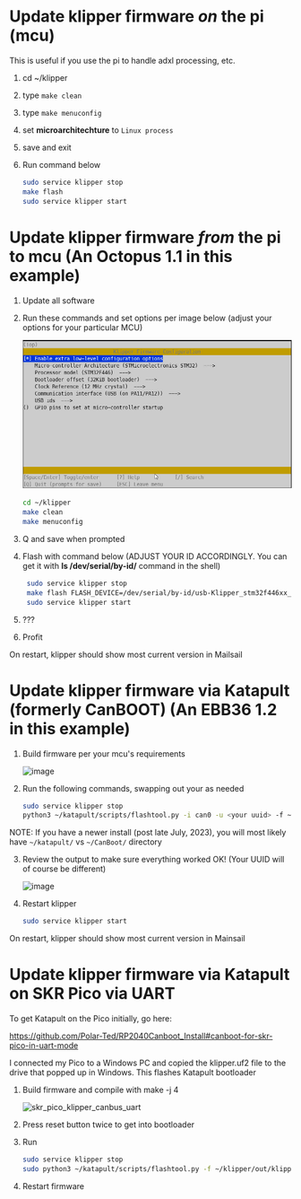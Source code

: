 
# Update klipper firmware *on* the pi (mcu)

This is useful if you use the pi to handle adxl processing, etc.

1. cd ~/klipper
2. type `make clean`
3. type `make menuconfig`
4. set **microarchitechture** to `Linux process`
5. save and exit
6. Run command below

    ```bash
    sudo service klipper stop
    make flash
    sudo service klipper start
    ```

# Update klipper firmware *from* the pi to mcu (An Octopus 1.1 in this example)

1. Update all software
2. Run these commands and set options per image below (adjust your options for your particular MCU)

    ![image](img/howto/Octo11FirmwareSettings.jpg)

    ```bash
    cd ~/klipper
    make clean
    make menuconfig
     ```

4. Q and save when prompted
5. Flash with command below (ADJUST YOUR ID ACCORDINGLY. You can get it with **ls /dev/serial/by-id/** command in the shell)

   ```bash
    sudo service klipper stop
    make flash FLASH_DEVICE=/dev/serial/by-id/usb-Klipper_stm32f446xx_310012001550324E31333220-if00
    sudo service klipper start
    ```
7. ???
8. Profit

On restart, klipper should show most current version in Mailsail

# Update klipper firmware via Katapult (formerly CanBOOT) (An EBB36 1.2 in this example)

1. Build firmware per your mcu's requirements

   ![image](img/howto/Ebb36Config.png)
   
2. Run the following commands, swapping out your **<your uuid>** as needed

    ```bash
    sudo service klipper stop
    python3 ~/katapult/scripts/flashtool.py -i can0 -u <your uuid> -f ~/klipper/out/klipper.bin
    ```
    
NOTE: If you have a newer install (post late July, 2023), you will most likely have `~/katapult/` vs `~/CanBoot/` directory
    
3. Review the output to make sure everything worked OK! (Your UUID will of course be different)
    
    ![image](img/howto/CanFlashSuccess.jpg)
   
    
4. Restart klipper
   
    ```bash
    sudo service klipper start
    ```
    
On restart, klipper should show most current version in Mainsail

# Update klipper firmware via Katapult on SKR Pico via UART

To get Katapult on the Pico initially, go here:

https://github.com/Polar-Ted/RP2040Canboot_Install#canboot-for-skr-pico-in-uart-mode

I connected my Pico to a Windows PC and copied the klipper.uf2 file to the drive that popped up in Windows. This flashes Katapult bootloader

1. Build firmware and compile with make -j 4

   ![skr_pico_klipper_canbus_uart](https://github.com/EricZimmerman/VoronTools/assets/4265254/dd892ab5-d35d-4e9f-92df-5f18b6a33eb6)

2. Press reset button twice to get into bootloader
3. Run

   ```bash
   sudo service klipper stop
   sudo python3 ~/katapult/scripts/flashtool.py -f ~/klipper/out/klipper.bin -d /dev/ttyS0
   ```
4. Restart firmware


